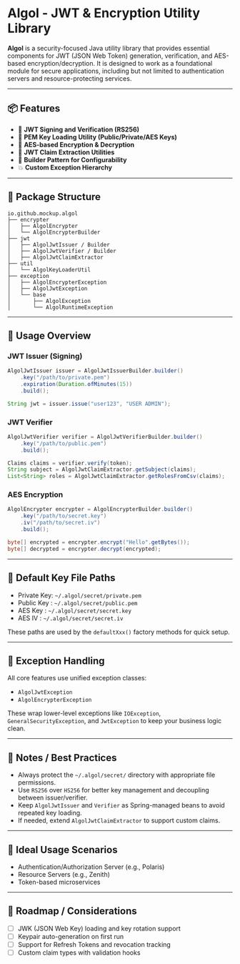 # Algol - JWT & Encryption Utility Library

**Algol** is a security-focused Java utility library that provides essential components for JWT (JSON Web Token) generation, verification, and AES-based encryption/decryption. It is designed to work as a foundational module for secure applications, including but not limited to authentication servers and resource-protecting services.

---

## 📦 Features

- 🔐 **JWT Signing and Verification (RS256)**
- 🔑 **PEM Key Loading Utility (Public/Private/AES Keys)**
- 🔁 **AES-based Encryption & Decryption**
- 🔎 **JWT Claim Extraction Utilities**
- 🧱 **Builder Pattern for Configurability**
- 💥 **Custom Exception Hierarchy**

---

## 📁 Package Structure

```
io.github.mockup.algol
├── encrypter
│   ├── AlgolEncrypter
│   └── AlgolEncrypterBuilder
├── jwt
│   ├── AlgolJwtIssuer / Builder
│   ├── AlgolJwtVerifier / Builder
│   ├── AlgolJwtClaimExtractor
├── util
│   └── AlgolKeyLoaderUtil
├── exception
│   ├── AlgolEncrypterException
│   ├── AlgolJwtException
│   └── base
│       ├── AlgolException
│       └── AlgolRuntimeException
```

---

## 🔧 Usage Overview

### JWT Issuer (Signing)
```java
AlgolJwtIssuer issuer = AlgolJwtIssuerBuilder.builder()
    .key("/path/to/private.pem")
    .expiration(Duration.ofMinutes(15))
    .build();

String jwt = issuer.issue("user123", "USER ADMIN");
```

### JWT Verifier
```java
AlgolJwtVerifier verifier = AlgolJwtVerifierBuilder.builder()
    .key("/path/to/public.pem")
    .build();

Claims claims = verifier.verify(token);
String subject = AlgolJwtClaimExtractor.getSubject(claims);
List<String> roles = AlgolJwtClaimExtractor.getRolesFromCsv(claims);
```

### AES Encryption
```java
AlgolEncrypter encrypter = AlgolEncrypterBuilder.builder()
    .key("/path/to/secret.key")
    .iv("/path/to/secret.iv")
    .build();

byte[] encrypted = encrypter.encrypt("Hello".getBytes());
byte[] decrypted = encrypter.decrypt(encrypted);
```

---

## 📁 Default Key File Paths
- Private Key: `~/.algol/secret/private.pem`
- Public Key : `~/.algol/secret/public.pem`
- AES Key    : `~/.algol/secret/secret.key`
- AES IV     : `~/.algol/secret/secret.iv`

These paths are used by the `defaultXxx()` factory methods for quick setup.

---

## 🚨 Exception Handling
All core features use unified exception classes:

- `AlgolJwtException`
- `AlgolEncrypterException`

These wrap lower-level exceptions like `IOException`, `GeneralSecurityException`, and `JwtException` to keep your business logic clean.

---

## 📌 Notes / Best Practices

- Always protect the `~/.algol/secret/` directory with appropriate file permissions.
- Use `RS256` over `HS256` for better key management and decoupling between issuer/verifier.
- Keep `AlgolJwtIssuer` and `Verifier` as Spring-managed beans to avoid repeated key loading.
- If needed, extend `AlgolJwtClaimExtractor` to support custom claims.

---

## 🧩 Ideal Usage Scenarios
- Authentication/Authorization Server (e.g., Polaris)
- Resource Servers (e.g., Zenith)
- Token-based microservices

---

## 📅 Roadmap / Considerations

- [ ] JWK (JSON Web Key) loading and key rotation support
- [ ] Keypair auto-generation on first run
- [ ] Support for Refresh Tokens and revocation tracking
- [ ] Custom claim types with validation hooks
